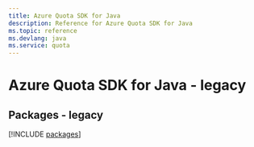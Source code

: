 ```yaml
---
title: Azure Quota SDK for Java
description: Reference for Azure Quota SDK for Java
ms.topic: reference
ms.devlang: java
ms.service: quota
---
```

# Azure Quota SDK for Java - legacy
## Packages - legacy
[!INCLUDE [packages](quota-index.md)]

